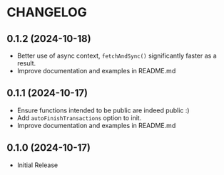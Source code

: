# CHANGELOG

## 0.1.2 (2024-10-18)
* Better use of async context, `fetchAndSync()` significantly faster as a result.
* Improve documentation and examples in README.md 

## 0.1.1 (2024-10-17)
* Ensure functions intended to be public are indeed public :)
* Add `autoFinishTransactions` option to init.
* Improve documentation and examples in README.md 

## 0.1.0 (2024-10-17)
* Initial Release

